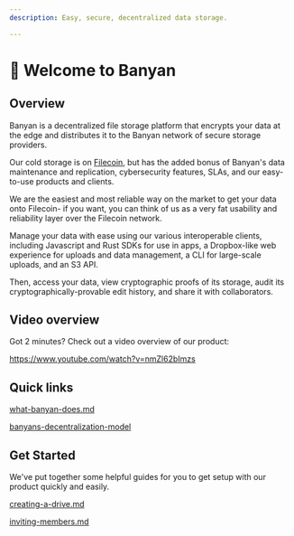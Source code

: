 ```yaml
---
description: Easy, secure, decentralized data storage.

---
```


# 🫠 Welcome to Banyan

## Overview

Banyan is a decentralized file storage platform that encrypts your data at the edge and distributes it to the Banyan network of secure storage providers.&#x20;

Our cold storage is on [Filecoin](https://docs.filecoin.io/), but has the added bonus of Banyan's data maintenance and replication, cybersecurity features, SLAs, and our easy-to-use products and clients.&#x20;

We are the easiest and most reliable way on the market to get your data onto Filecoin- if you want, you can think of us as a very fat usability and reliability layer over the Filecoin network.

Manage your data with ease using our various interoperable clients, including Javascript and Rust SDKs for use in apps, a Dropbox-like web experience for uploads and data management, a CLI for large-scale uploads, and an S3 API.&#x20;

Then, access your data, view cryptographic proofs of its storage, audit its cryptographically-provable edit history, and share it with collaborators.

## Video overview

Got 2 minutes? Check out a video overview of our product: 

https://www.youtube.com/watch?v=nmZl62bImzs

## Quick links

[what-banyan-does.md](welcome-to-banyan/what-banyan-does.md)

[banyans-decentralization-model](key-concepts/banyans-decentralization-model/)

## Get Started

We've put together some helpful guides for you to get setup with our product quickly and easily.

[creating-a-drive.md](getting-started/web-client/creating-a-drive.md)

[inviting-members.md](getting-started/web-client/inviting-members.md)
